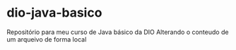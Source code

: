 # dio-java-basico
Repositório para meu curso de Java básico da DIO
Alterando o conteudo de um arqueivo de forma local